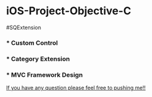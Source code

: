 iOS-Project-Objective-C
=======================
#SQExtension
### * Custom Control
### * Category Extension
### * MVC Framework Design
[If you have any question please feel free to pushing me!!](http://www.jianshu.com/users/9d7fad1a4693/timeline)
